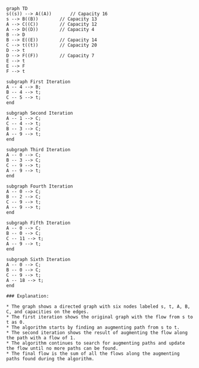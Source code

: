 
```mermaid
graph TD
s((s)) --> A((A))		// Capacity 16
s --> B((B))		// Capacity 13
A --> C((C))		// Capacity 12
A --> D((D))		// Capacity 4
B --> D
B --> E((E))		// Capacity 14
C --> t((t))		// Capacity 20
D --> t
D --> F((F))		// Capacity 7
E --> t
E --> F
F --> t
```
    
    subgraph First Iteration
    A -- 4 --> B;
    B -- 4 --> t;
    C -- 5 --> t;
    end

    subgraph Second Iteration
    A -- 1 --> C;
    C -- 4 --> t;
    B -- 3 --> C;
    A -- 9 --> t;
    end

    subgraph Third Iteration
    A -- 0 --> C;
    B -- 3 --> C;
    C -- 9 --> t;
    A -- 9 --> t;
    end

    subgraph Fourth Iteration
    A -- 0 --> C;
    B -- 2 --> C;
    C -- 9 --> t;
    A -- 9 --> t;
    end

    subgraph Fifth Iteration
    A -- 0 --> C;
    B -- 0 --> C;
    C -- 11 --> t;
    A -- 9 --> t;
    end

    subgraph Sixth Iteration
    A -- 0 --> C;
    B -- 0 --> C;
    C -- 9 --> t;
    A -- 18 --> t;
    end
```
### Explanation:

* The graph shows a directed graph with six nodes labeled s, t, A, B, C, and capacities on the edges.
* The first iteration shows the original graph with the flow from s to t as 0.
* The algorithm starts by finding an augmenting path from s to t.
* The second iteration shows the result of augmenting the flow along the path with a flow of 1.
* The algorithm continues to search for augmenting paths and update the flow until no more paths can be found.
* The final flow is the sum of all the flows along the augmenting paths found during the algorithm.
